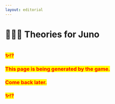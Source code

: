 ```yaml
---
layout: editorial
---
```


# 👰🏽‍♂️ Theories for Juno

<figure><img src="../../../../../../.gitbook/assets/pexels-btgl-♡-19254149.jpg" alt=""><figcaption></figcaption></figure>

### <mark style="color:red;">✨⁉️</mark>&#x20;

### <mark style="color:red;">This page is being generated by the game.</mark>&#x20;

### <mark style="color:red;">Come back later.</mark>

### <mark style="color:red;">✨⁉️</mark>
